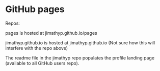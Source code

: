 # GitHub pages

Repos:

pages is hosted at jimathyp.github.io/pages

jimathyp.github.io is hosted at jimathyp.github.io (Not sure how this will interfere with the repo above)

The readme file in the jimathyp repo populates the profile landing page (available to all GitHub users <username> repo).
